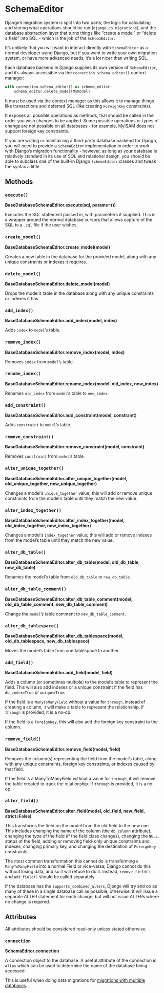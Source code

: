# SchemaEditor

Django’s migration system is split into two parts; the logic for calculating and storing what operations should be run (`django.db.migrations`), and the database abstraction layer that turns things like “create a model” or “delete a field” into SQL - which is the job of the `SchemaEditor`.

It’s unlikely that you will want to interact directly with `SchemaEditor` as a normal developer using Django, but if you want to write your own migration system, or have more advanced needs, it’s a lot nicer than writing SQL.

Each database backend in Django supplies its own version of `SchemaEditor`, and it’s always accessible via the `connection.schema_editor()` context manager:

```python
with connection.schema_editor() as schema_editor:
    schema_editor.delete_model(MyModel)
```

It must be used via the context manager as this allows it to manage things like transactions and deferred SQL (like creating `ForeignKey` constraints).

It exposes all possible operations as methods, that should be called in the order you wish changes to be applied. Some possible operations or types of change are not possible on all databases - for example, MyISAM does not support foreign key constraints.

If you are writing or maintaining a third-party database backend for Django, you will need to provide a `SchemaEditor` implementation in order to work with Django’s migration functionality - however, as long as your database is relatively standard in its use of SQL and relational design, you should be able to subclass one of the built-in Django `SchemaEditor` classes and tweak the syntax a little.

## Methods

### `execute()`

**BaseDatabaseSchemaEditor.execute(sql, params=())**

Executes the SQL statement passed in, with parameters if supplied. This is a wrapper around the normal database cursors that allows capture of the SQL to a `.sql` file if the user wishes.

### `create_model()`

**BaseDatabaseSchemaEditor.create_model(model)**

Creates a new table in the database for the provided model, along with any unique constraints or indexes it requires.

### `delete_model()`

**BaseDatabaseSchemaEditor.delete_model(model)**

Drops the model’s table in the database along with any unique constraints or indexes it has.

### `add_index()`

**BaseDatabaseSchemaEditor.add_index(model, index)**

Adds `index` to `model`’s table.

### `remove_index()`

**BaseDatabaseSchemaEditor.remove_index(model, index)**

Removes `index` from `model`’s table.

### `rename_index()`

**BaseDatabaseSchemaEditor.rename_index(model, old_index, new_index)**

Renames `old_index` from `model`’s table to `new_index`.

### `add_constraint()`

**BaseDatabaseSchemaEditor.add_constraint(model, constraint)**

Adds `constraint` to `model`’s table.

### `remove_constraint()`

**BaseDatabaseSchemaEditor.remove_constraint(model, constraint)**

Removes `constraint` from `model`’s table.

### `alter_unique_together()`

**BaseDatabaseSchemaEditor.alter_unique_together(model, old_unique_together, new_unique_together)**

Changes a model’s `unique_together` value; this will add or remove unique constraints from the model’s table until they match the new value.

### `alter_index_together()`

**BaseDatabaseSchemaEditor.alter_index_together(model, old_index_together, new_index_together)**

Changes a model’s `index_together` value; this will add or remove indexes from the model’s table until they match the new value.

### `alter_db_table()`

**BaseDatabaseSchemaEditor.alter_db_table(model, old_db_table, new_db_table)**

Renames the model’s table from `old_db_table` to `new_db_table`.

### `alter_db_table_comment()`

**BaseDatabaseSchemaEditor.alter_db_table_comment(model, old_db_table_comment, new_db_table_comment)**

Change the `model`’s table comment to `new_db_table_comment`.

### `alter_db_tablespace()`

**BaseDatabaseSchemaEditor.alter_db_tablespace(model, old_db_tablespace, new_db_tablespace)**

Moves the model’s table from one tablespace to another.

### `add_field()`

**BaseDatabaseSchemaEditor.add_field(model, field)**

Adds a column (or sometimes multiple) to the model’s table to represent the field. This will also add indexes or a unique constraint if the field has `db_index=True` or `unique=True`.

If the field is a `ManyToManyField` without a value for `through`, instead of creating a column, it will make a table to represent the relationship. If `through` is provided, it is a no-op.

If the field is a `ForeignKey`, this will also add the foreign key constraint to the column.

### `remove_field()`

**BaseDatabaseSchemaEditor.remove_field(model, field)**

Removes the column(s) representing the field from the model’s table, along with any unique constraints, foreign key constraints, or indexes caused by that field.

If the field is a ManyToManyField without a value for `through`, it will remove the table created to track the relationship. If `through` is provided, it is a no-op.

### `alter_field()`

**BaseDatabaseSchemaEditor.alter_field(model, old_field, new_field, strict=False)**

This transforms the field on the model from the old field to the new one. This includes changing the name of the column (the `db_column` attribute), changing the type of the field (if the field class changes), changing the `NULL` status of the field, adding or removing field-only unique constraints and indexes, changing primary key, and changing the destination of `ForeignKey` constraints.

The most common transformation this cannot do is transforming a `ManyToManyField` into a normal Field or vice-versa; Django cannot do this without losing data, and so it will refuse to do it. Instead, `remove_field()` and `add_field()` should be called separately.

If the database has the `supports_combined_alters`, Django will try and do as many of these in a single database call as possible; otherwise, it will issue a separate ALTER statement for each change, but will not issue ALTERs where no change is required.

## Attributes

All attributes should be considered read-only unless stated otherwise.

### `connection`

**SchemaEditor.connection**

A connection object to the database. A useful attribute of the connection is `alias` which can be used to determine the name of the database being accessed.

This is useful when doing data migrations for [migrations with multiple databases](https://docs.djangoproject.com/en/5.2/howto/writing-migrations/#data-migrations-and-multiple-databases).